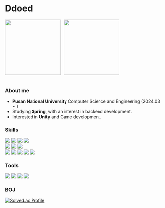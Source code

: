 # Ddoed

<div style="display: flex; gap: 10px;">
  <img src="https://github-readme-stats.vercel.app/api?username=ddoed&show_icons=true&locale=en&theme=tokyonight" height="180"/>
  <img src="https://github-readme-stats.vercel.app/api/top-langs?username=ddoed&show_icons=true&locale=en&layout=compact&theme=tokyonight" height="180"/>
</div>
<br>


### About me
* **Pusan National University** Computer Science and Engineering (2024.03 ~ )
* Studying **Spring**, with an interest in backend development.  
* Interested in **Unity** and Game development.  


### Skills
<div>
  <img src="https://img.shields.io/badge/C++-%2300599C.svg?style=for-the-badge&logo=c%2B%2B&logoColor=white" />
  <img src="https://img.shields.io/badge/C%23-%23239120.svg?style=for-the-badge&logo=csharp&logoColor=white" />
  <img src="https://img.shields.io/badge/Python-3776AB.svg?&style=for-the-badge&logo=Python&logoColor=white" />
  <img src="https://img.shields.io/badge/Java-007396?style=for-the-badge&logo=OpenJDK&logoColor=white">
</div>
<div>
  <img src="https://img.shields.io/badge/Unity-%23000000.svg?style=for-the-badge&logo=unity&logoColor=white" />
  <img src="https://img.shields.io/badge/Spring-6DB33F?style=for-the-badge&logo=Spring&logoColor=white">
  <img src="https://img.shields.io/badge/FastAPI-005571?style=for-the-badge&logo=fastapi">
</div>
<div>
  <img src="https://img.shields.io/badge/MySQL-4479A1?style=for-the-badge&logo=MySQL&logoColor=white">
  <img src="https://img.shields.io/badge/SQLite-003B57?style=for-the-badge&logo=sqlite&logoColor=white">
  <img src="https://img.shields.io/badge/Redis-%23DD0031.svg?&style=for-the-badge&logo=redis&logoColor=white">
  <img src="https://img.shields.io/badge/AWS-252E3D?style=for-the-badge&logo=amazonwebservices&logoColor=white">
  <img src="https://img.shields.io/badge/Nginx-009639?style=for-the-badge&logo=nginx&logoColor=white">
</div>

### Tools
<div>
  <img src="https://img.shields.io/badge/Git-F05032.svg?&style=for-the-badge&logo=Git&logoColor=white" />
  <img src="https://img.shields.io/badge/Figma-F24E1E.svg?style=for-the-badge&logo=figma&logoColor=white" />
  <img src="https://img.shields.io/badge/Visual%20Studio-5C2D91.svg?style=for-the-badge&logo=visual-studio&logoColor=white" />
  <img src="https://img.shields.io/badge/IntelliJIDEA-000000.svg?style=for-the-badge&logo=intellij-idea&logoColor=white" />
</div>


### BOJ
[![Solved.ac Profile](http://mazassumnida.wtf/api/v2/generate_badge?boj=ddoed123)](https://solved.ac/ddoed123)


